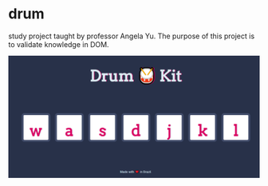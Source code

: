 # drum


study project taught by professor Angela Yu. The purpose of this project is to validate knowledge in DOM.

 <img src="https://github.com/devjohnysouza/drum/blob/main/foto.png">
